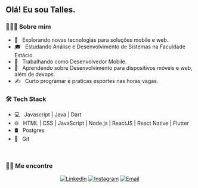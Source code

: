 <h2> Olá! Eu sou Talles.</h2>

<h3> 👨🏻‍💻 Sobre mim </h3>

- 🤔 &nbsp; Explorando novas tecnologias para soluções mobile e web.
- 🎓 &nbsp; Estudando Análise e Desenvolvimento de Sistemas na Faculdade Estácio.
- 💼 &nbsp; Trabalhando como Desenvolvedor Mobile.
- 🌱 &nbsp; Aprendendo sobre Desenvolvimento para dispositivos móveis e web, além de devops.
- ✍️ &nbsp; Curto programar e praticas esportes nas horas vagas.

<h3>🛠 Tech Stack</h3>

- 💻 &nbsp; Javascript | Java | Dart
- 🌐 &nbsp; HTML | CSS | JavaScript | Node.js | ReactJS | React Native | Flutter
- 🛢 &nbsp; Postgres
- 🔧 &nbsp; Git

<br/>

<h3> 🤝🏻 Me encontre </h3>

<p align="center">
<a href="https://www.linkedin.com/in/talles-barbosa-a5319610b/"><img alt="LinkedIn" src="https://img.shields.io/badge/LinkedIn-Talles%Barbosa%20Singh-blue?style=flat-square&logo=linkedin"></a>
<a href="https://www.instagram.com/barbosastalles/"><img alt="Instagram" src="https://img.shields.io/badge/Instagram-barbosastalles_-blue?style=flat-square&logo=instagram"></a>
<a href="mailto:barbosatalles9@gmail.com"><img alt="Email" src="https://img.shields.io/badge/Email-barbosatalles9@gmail.com-blue?style=flat-square&logo=gmail"></a>
</p>
